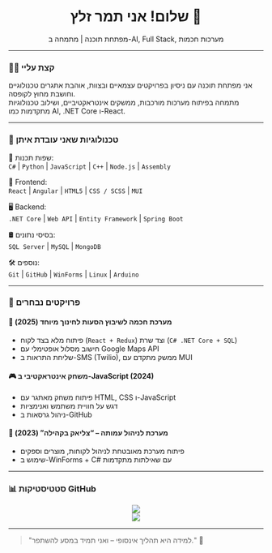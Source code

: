 <h1 align="center">שלום! אני תמר זלץ 👋</h1>
<p align="center">
מפתחת תוכנה | מתמחה ב-AI, Full Stack, מערכות חכמות
</p>

---

### 👩‍💻 קצת עליי

אני מפתחת תוכנה עם ניסיון בפרויקטים עצמאיים ובצוות, אוהבת אתגרים טכנולוגיים וחושבת מחוץ לקופסה.  
מתמחה בפיתוח מערכות מורכבות, ממשקים אינטראקטיביים, ושילוב טכנולוגיות מתקדמות כמו AI, .NET Core ו-React.

---

### 🧠 טכנולוגיות שאני עובדת איתן

🧩 שפות תכנות:  
`C#` | `Python` | `JavaScript` | `C++` | `Node.js` | `Assembly`  

🎨 Frontend:  
`React` | `Angular` | `HTML5` | `CSS / SCSS` | `MUI`  

🖥️ Backend:  
`.NET Core` | `Web API` | `Entity Framework` | `Spring Boot`

🛢️ בסיסי נתונים:  
`SQL Server` | `MySQL` | `MongoDB`  

🛠️ נוספים:  
`Git` | `GitHub` | `WinForms` | `Linux` | `Arduino`  

---

### 🚀 פרויקטים נבחרים

#### 📍 מערכת חכמה לשיבוץ הסעות לחינוך מיוחד (2025)
- פיתוח מלא בצד לקוח (`React + Redux`) וצד שרת (`C# .NET Core + SQL`)
- חישוב מסלול אופטימלי עם Google Maps API
- שליחת התראות ב-SMS (Twilio), ממשק מתקדם עם MUI

#### 🎮 משחק אינטראקטיבי ב-JavaScript (2024)
- פיתוח משחק מאתגר עם HTML, CSS ו-JavaScript
- דגש על חוויית משתמש ואנימציות
- ניהול גרסאות ב-GitHub

#### 🧾 מערכת לניהול עמותה – “צליאק בקהילה” (2023)
- פיתוח מערכת מאובטחת לניהול לקוחות, מוצרים וספקים
- שימוש ב-WinForms + C# עם שאילתות מתקדמות

---

### 📊 סטטיסטיקות GitHub

<p align="center">
  <img src="https://github-readme-stats.vercel.app/api?username=tamarzalts&show_icons=true&theme=default" />
  <br>
  <img src="https://github-readme-stats.vercel.app/api/top-langs/?username=tamarzalts&layout=compact&theme=default" />
</p>

---



> "למידה היא תהליך אינסופי – ואני תמיד במסע להשתפר." 🚀
